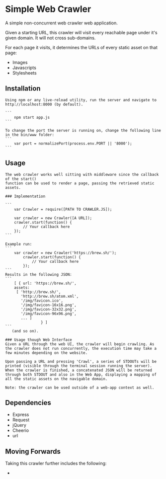 Simple Web Crawler
==================

A simple non-concurrent web crawler web application.

Given a starting URL, this crawler will visit every reachable page under it's given domain. It will not cross sub-domains.

For each page it visits, it determines the URLs of every static asset on that page:
- Images
- Javascripts
- Stylesheets

## Installation

	Using npm or any live-reload utility, run the server and navigate to http://localhost:8000 (by default).

	```
		npm start app.js
	```

	To change the port the server is running on, change the following line in the bin/www folder:
	```
		var port = normalizePort(process.env.PORT || '8000');
	```

## Usage
	
	The web crawler works well sitting with middleware since the callback of the start() 
	function can be used to render a page, passing the retrieved static assets.

	### Implementation

	```
		var Crawler = require([PATH TO CRAWLER.JS]);
		
		var crawler = new Crawler([A URL]);
		crawler.start(function() {
			// Your callback here
		});
	```

	Example run:
	```
		var crawler = new Crawler('https://brew.sh/');
			crawler.start(function() {
				// Your callback here
			});
	```
	Results in the following JSON:
	```
		[ { url: 'https://brew.sh/',
	    assets:
	     [ 'http://brew.sh/',
	       'http://brew.sh/atom.xml',
	       '/img/favicon.ico',
	       '/img/favicon-16x16.png',
	       '/img/favicon-32x32.png',
	       '/img/favicon-96x96.png',
	       ... ] 
	       			} ]
	```
       (and so on).

	### Usage though Web Interface
	Given a URL through the web UI, the crawler will begin crawling. As the crawler does not run concurrently, the execution time may take a few minutes depending on the website.

	Upon passing a URL and pressing 'Crawl', a series of STDOUTs will be printed (visible through the terminal session running the server). When the crawler is finished, a concatenated JSON will be returned through both STDOUT and also in the Web App, displaying a mapping of all the static assets on the navigable domain.

	Note: the crawler can be used outside of a web-app context as well.

## Dependencies

- Express
- Request
- jQuery
- Cheerio
- url

## Moving Forwards

Taking this crawler further includes the following:

- 